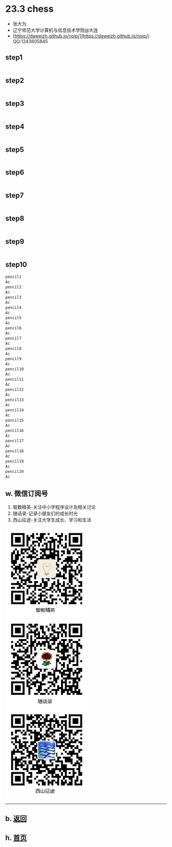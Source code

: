 # 23.3 chess

- 张大为
- 辽宁师范大学计算机与信息技术学院@大连
- [https://daweizh.github.io/noip/](https://daweizh.github.io/noip/)  QQ:1243605845

## step1

~~~
~~~

## step2
~~~
~~~

## step3
~~~
~~~

## step4
~~~
~~~

## step5
~~~
~~~

## step6
~~~
~~~

## step7
~~~
~~~

## step8
~~~
~~~

## step9
~~~
~~~

## step10
~~~
pencil1
Ac
pencil2
Ac
pencil3
Ac
pencil4
Ac
pencil5
Ac
pencil6
Ac
pencil7
Ac
pencil8
Ac
pencil9
Ac
pencil10
Ac
pencil11
Ac
pencil12
Ac
pencil13
Ac
pencil14
Ac
pencil15
Ac
pencil16
Ac
pencil17
Ac
pencil18
Ac
pencil19
Ac
pencil20
Ac

~~~


## w. 微信订阅号

1. 智数精英-关注中小学程序设计及相关讨论
2. 随话录-记录小朋友们的成长时光
2. 西山征途-关注大学生成长、学习和生活

![欢迎关注“智数精英”订阅号](../../../../assets/me/img/idea8.jpg)
![欢迎关注“随话录”订阅号](../../../../assets/me/img/shl8.jpg)
![欢迎关注“西山征途”订阅号](../../../../assets/me/img/xszt8.jpg)

----------

## b. [返回](../../)
    
## h. [首页](../../../../)

